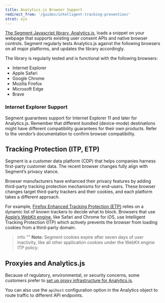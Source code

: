 ```yaml
---
title: Analytics.js Browser Support
redirect_from: '/guides/intelligent-tracking-prevention/'
strat: ajs
---
```


[The Segment Javascript library, Analytics.js](https://segment.com/docs/connections/sources/catalog/libraries/website/javascript/), loads a snippet on your webpage that supports existing user consent APIs and native browser controls. Segment regularly tests Analytics.js against the following browsers on all major platforms, and updates the library accordingly.

The library is regularly tested and is functional with the following browsers:

- Internet Explorer
- Apple Safari
- Google Chrome
- Mozilla Firefox
- Microsoft Edge
- Brave

### Internet Explorer Support

Segment guarantees support for Internet Explorer 11 and later for Analytics.js. Remember that different bundled (device-mode) destinations might have different compatibility guarantees for their own products. Refer to the vendor’s documentation to confirm browser compatibility.


## Tracking Protection (ITP, ETP)

Segment is a customer data platform (CDP) that helps companies harness first-party customer data. The recent browser changes fully align with Segment’s privacy stance.

Browser manufacturers have enhanced their privacy features by adding third-party tracking protection mechanisms for end-users. These browser changes target third-party trackers and their cookies, and each platform takes a different approach.

For example, [Firefox Enhanced Tracking Protection (ETP)](https://blog.mozilla.org/blog/2020/08/04/latest-firefox-rolls-out-enhanced-tracking-protection-2-0-blocking-redirect-trackers-by-default/) relies on a dynamic list of known trackers to decide what to block. Browsers that use [Apple’s WebKit engine](https://webkit.org/blog/10218/full-third-party-cookie-blocking-and-more/), like Safari and Chrome for iOS, use Intelligent Tracking Protection (ITP) which actively prevents the browser from loading cookies from a third-party domain.

> info ""
> **Note:** Segment cookies expire after seven days of user inactivity, like all other application cookies under the WebKit engine ITP policy.

## Proxyies and Analytics.js

Because of regulatory, environmental, or security concerns, some customers prefer to [set up proxy infrastructure for Analytics.js](/docs/connections/sources/catalog/libraries/website/javascript/custom-proxy/).

You can also use the `apihost` configuration option in the Analytics object to route traffic to different API endpoints.
